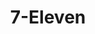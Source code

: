 ---
title: "7-Eleven"
url: /san-jose/7-eleven-chief-justice-q-c-makalintal-avenue/
shop: convenience
---